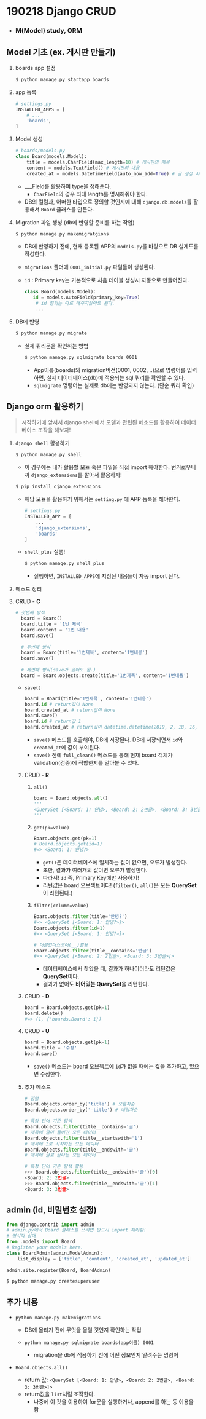 # 190218 Django CRUD

* ### M(Model) study, ORM

## Model 기초 (ex. 게시판 만들기)

1. boards app 설정

   ```bash
   $ python manage.py startapp boards
   ```

2. app 등록

   ```python
   # settings.py
   INSTALLED_APPS = [
       # ...
       'boards',
   ]
   ```

3. Model 생성

   ```python
   # boards/models.py
   class Board(models.Model):
       title = models.CharField(max_length=10) # 게시판의 제목
       content = models.TextField() # 게시판의 내용
       created_at = models.DateTimeField(auto_now_add=True) # 글 생성 시간
   ```

   * ___Field를 활용하여 type을 정해준다.
     * `CharField`의 경우 최대 length를 명시해줘야 한다.
   * DB의 컬럼과, 어떠한 타입으로 정의할 것인지에 대해 `django.db.models`를 활용해서 `Board` 클래스를 만든다.

4. Migration 파일 생성 (db에 반영할 준비를 하는 작업)

   ```bash
   $ python manage.py makemigratgions
   ```

   * DB에 반영하기 전에, 현재 등록된 APP의 `models.py`를 바탕으로 DB 설계도를 작성한다.

   * `migrations` 폴더에 `0001_initial.py` 파일들이 생성된다.

   * `id` : Primary key는 기본적으로 처음 테이블 생성시 자동으로 만들어진다.

     ```python
     class Board(models.Model):
     	id = models.AutoField(primary_key=True)
         # id 정의는 따로 해주지않아도 된다.
         ...
     ```

5. DB에 반영

   ```bash
   $ python manage.py migrate
   ```

   * 실제 쿼리문을 확인하는 방법

     ```bash
     $ python manage.py sqlmigrate boards 0001
     ```

     * App이름(boards)와 migration버전(0001, 0002, ..)으로 명령어를 입력하면, 실제 데이터베이스(db)에 적용되는 sql 쿼리를 확인할 수 있다.
     * `sqlmigrate` 명령어는 실제로  db에는 반영되지 않는다. (단순 쿼리 확인)



## Django orm 활용하기

> 시작하기에 앞서서 django shell에서 모델과 관련된 메소드를 활용하여 데이터베이스 조작을 해보자!

1. `django shell` 활용하기

   ```bash
   $ python manage.py shell
   ```

   * 이 경우에는 내가 활용할 모듈 혹은 파일을 직접 import 해야한다. 번거로우니까 `django_extensions`를 깔아서 활용하자!

   ```bash
   $ pip install django_extensions
   ```

   * 해당 모듈을 활용하기 위해서는 `setting.py` 에 APP 등록을 해야한다.

     ```python
     # settings.py
     INSTALLED_APP = [
         ...
         'django_extensions',
         'boards'
     ]
     ```

   * `shell_plus` 실행!

     ```bash
     $ python manage.py shell_plus
     ```

     * 실행하면, `INSTALLED_APPS`에 지정된 내용들이 자동 import 된다.

2. 메소드 정리

1. CRUD - **C**

   ```python
   # 첫번째 방식
     board = Board()
     board.title = '1번 제목'
     board.content = '1번 내용'
     board.save()
     
     # 두번째 방식
     board = Board(title='1번제목', content='1번내용')
     board.save()
     
     # 세번째 방식(save가 없어도 됨.)
     board = Board.objects.create(title='1번제목', content='1번내용')
   ```

   * `save()`

     ```python
     board = Board(title='1번제목', content='1번내용')
     board.id # return값이 None
     board.created_at # return값이 None
     board.save()
     board.id # return값 1
     board.created_at # return값이 datetime.datetime(2019, 2, 18, 16, 20)
     ```

     * `save()` 메소드를 호출해야, DB에 저장된다. DB에 저장되면서 `id`와 `created_at`에 값이 부여된다.
     * `save()` 전에 `full_clean()` 메소드를 통해 현재 board 객체가 validation(검증)에 적합한지를 알아볼 수 있다.

   2. CRUD - **R**

      1. `all()`

         ```python
         board = Board.objects.all()
         '''
         <QuerySet [<Board: 1: 안녕>, <Board: 2: 2번글>, <Board: 3: 3번글>]
         '''
         ```

      2. `get(pk=value)`

         ```python
         Board.objects.get(pk=1)
         # Board.objects.get(id=1)
         #=> <Board: 1: 안녕?>
         ```

         * `get()`은 데이터베이스에 일치하는 값이 없으면, 오류가 발생한다.
         * 또한, 결과가 여러개의 값이면 오류가 발생한다.
         * 따라서! `id` 즉, Primary Key에만 사용하기! 
         * 리턴값은 board 오브젝트이다! (`filter()`, `all()`은 모든 **QuerySet**이 리턴된다.)

      3. `filter(column=value)`

         ```python
         Board.objects.filter(title='안녕?')
         #=> <QuerySet [<Board: 1: 안녕?>]>
         Board.objects.filter(id=1)
         #=> <QuerySet [<Board: 1: 안녕?>]>
         
         # 더블언더스코어(__)활용
         Board.objects.filter(title__contains='번글')
         #=> <QuerySet [<Board: 2: 2번글>, <Board: 3: 3번글>]>
         ```

         * 데이터베이스에서 찾았을 때, 결과가 하나이더라도 리턴값은 **QuerySet**이다. 
         * 결과가 없어도 **비어있는 QuerySet**을 리턴한다.

   3. CRUD - **D**

      ```python
      board = Board.objects.get(pk=1)
      board.delete()
      #=> (1, {'boards.Board': 1})
      ```

   4. CRUD - **U**

      ```python
      board = Board.objects.get(pk=1)
      board.title = '수정'
      board.save()
      ```

      * `save()` 메소드는 board 오브젝트에 `id`가 없을 때에는 값을 추가하고, 있으면 수정한다.

   5. 추가 메소드

      ```python
      # 정렬
      Board.objects.order_by('title') # 오름차순
      Board.objects.order_by('-title') # 내림차순
      ```

      ```python
      # 특정 단어 기준 탐색
      Board.objects.filter(title__contains='글') 
      # 제목에 글이 들어간 모든 데이터
      Board.objects.filter(title__startswith='1') 
      # 제목에 1로 시작하는 모든 데이터
      Board.objects.filter(title__endswith='글') 
      # 제목에 글로 끝나는 모든 데이터
      
      # 특정 단어 기준 탐색 활용
      >>> Board.objects.filter(title__endswith='글')[0]
      <Board: 2: 2번글>
      >>> Board.objects.filter(title__endswith='글')[1]
      <Board: 3: 3번글>
      ```


## admin (id, 비밀번호 설정)

```python
from django.contrib import admin
# admin.py에서 Board 클래스를 쓰려면 반드시 import 해야함!
# 명시적 상대
from .models import Board
# Register your models here.
class BoardAdmin(admin.ModelAdmin):
    list_display = ['title', 'content', 'created_at', 'updated_at']
    
admin.site.register(Board, BoardAdmin)
```

```bash
$ python manage.py createsuperuser
```



## 추가 내용

* `python manage.py makemigrations` 

  * DB에 올리기 전에 무엇을 올릴 것인지 확인하는 작업

  * `python manage.py sqlmigrate boards(app이름) 0001` 
    *  migration을 db에 적용하기 전에 어떤 정보인지 알려주는 명령어



* `Board.objects.all()`
  * return 값: `<QuerySet [<Board: 1: 안녕>, <Board: 2: 2번글>, <Board: 3: 3번글>]>`
  * return값을 `list`처럼 조작한다. 
    * 나중에 이 것을 이용하여 for문을 실행하거나, append를 하는 등 이용을 함